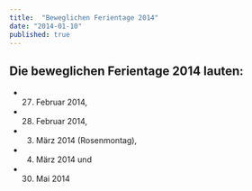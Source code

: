 ```yaml
---
title:  "Beweglichen Ferientage 2014"
date: "2014-01-10"
published: true
---
```


## Die beweglichen Ferientage 2014 lauten:

- 27. Februar 2014, 
- 28. Februar 2014, 
- 03. M&auml;rz 2014 (Rosenmontag), 
- 04. M&auml;rz 2014 und 
- 30. Mai 2014
